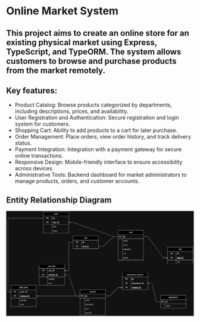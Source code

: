# Online Market System
## This project aims to create an online store for an existing physical market using Express, TypeScript, and TypeORM. The system allows customers to browse and purchase products from the market remotely. 

## Key features:

- Product Catalog: Browse products categorized by departments, including descriptions, prices, and availability.
- User Registration and Authentication: Secure registration and login system for customers.
- Shopping Cart: Ability to add products to a cart for later purchase.
- Order Management: Place orders, view order history, and track delivery status.
- Payment Integration: Integration with a payment gateway for secure online transactions.
- Responsive Design: Mobile-friendly interface to ensure accessibility across devices.
- Administrative Tools: Backend dashboard for market administrators to manage products, orders, and customer accounts.

## Entity Relationship Diagram

<img src="./readmeAssets/market.png"/> 
